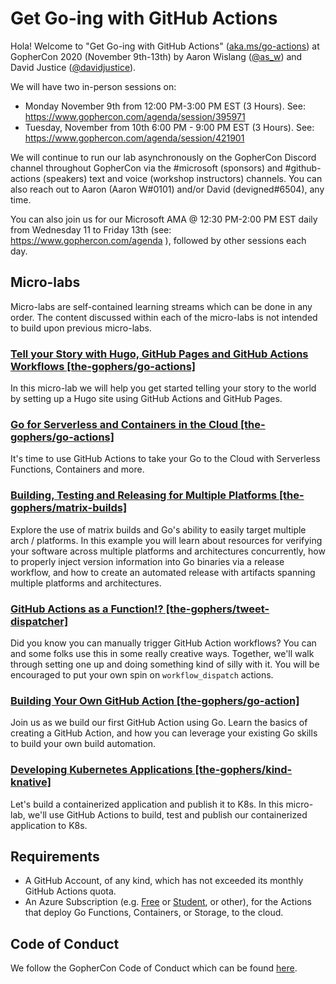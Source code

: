 # Get Go-ing with GitHub Actions
Hola! Welcome to "Get Go-ing with GitHub Actions" ([aka.ms/go-actions](https://aka.ms/go-actions)) at GopherCon 2020 (November 9th-13th) by Aaron Wislang ([@as\_w](https://twitter.com/as_w)) and David Justice ([@davidjustice](https://twitter.com/davidjustice)).

We will have two in-person sessions on:

- Monday November 9th from 12:00 PM-3:00 PM EST (3 Hours). See: <https://www.gophercon.com/agenda/session/395971>
- Tuesday, November from 10th 6:00 PM - 9:00 PM EST (3 Hours). See: <https://www.gophercon.com/agenda/session/421901>

We will continue to run our lab asynchronously on the GopherCon Discord channel throughout GopherCon via the \#microsoft (sponsors) and #github-actions (speakers) text and voice (workshop instructors) channels. You can also reach out to Aaron (Aaron W#0101) and/or David (devigned#6504), any time.

You can also join us for our Microsoft AMA @ 12:30 PM-2:00 PM EST daily from Wednesday 11 to Friday 13th (see: https://www.gophercon.com/agenda ), followed by other sessions each day.

## Micro-labs
Micro-labs are self-contained learning streams which can be done in any order. The content discussed within
each of the micro-labs is not intended to build upon previous micro-labs.

### [Tell your Story with Hugo, GitHub Pages and GitHub Actions Workflows [the-gophers/go-actions]](HUGO-GITHUB-PAGES-ACTIONS.md)
In this micro-lab we will help you get started telling your story to the world by setting up a Hugo site using
GitHub Actions and GitHub Pages.

### [Go for Serverless and Containers in the Cloud [the-gophers/go-actions]](GO-SERVERLESS-CONTAINERS-CLOUD.md)
It's time to use GitHub Actions to take your Go to the Cloud with Serverless Functions, Containers and more.

### [Building, Testing and Releasing for Multiple Platforms [the-gophers/matrix-builds]](https://github.com/the-gophers/matrix-builds)
Explore the use of matrix builds and Go's ability to easily target multiple arch / platforms. In this example you will learn about resources for verifying your software across multiple platforms and architectures concurrently, how to properly inject version information into Go binaries via a release workflow, and how to create an automated release with artifacts spanning multiple platforms and architectures.

### [GitHub Actions as a Function!? [the-gophers/tweet-dispatcher]](https://github.com/the-gophers/tweet-dispatcher)
Did you know you can manually trigger GitHub Action workflows? You can and some folks use this in some really
creative ways. Together, we'll walk through setting one up and doing something kind of silly with it. You 
will be encouraged to put your own spin on `workflow_dispatch` actions.

### [Building Your Own GitHub Action [the-gophers/go-action]](https://github.com/the-gophers/go-action)
Join us as we build our first GitHub Action using Go. Learn the basics of creating a GitHub Action, and 
how you can leverage your existing Go skills to build your own build automation.

### [Developing Kubernetes Applications [the-gophers/kind-knative]](https://github.com/the-gophers/kind-knative)
Let's build a containerized application and publish it to K8s. In this micro-lab, we'll use GitHub Actions
to build, test and publish our containerized application to K8s.

## Requirements
- A GitHub Account, of any kind, which has not exceeded its monthly GitHub Actions quota.
- An Azure Subscription (e.g. [Free](https://aka.ms/azure-free-account) or [Student](https://aka.ms/azure-student-account), or other), for the Actions that deploy Go Functions, Containers, or Storage, to the cloud.

## Code of Conduct

We follow the GopherCon Code of Conduct which can be found [here](https://www.gophercon.com/page/1475132/code-of-conduct).

